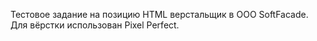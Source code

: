 Тестовое задание на позицию HTML верстальщик в ООО SoftFacade.  Для вёрстки использован Pixel Perfect.
